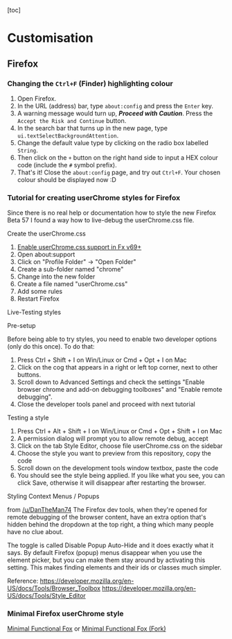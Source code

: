 [toc]

# Customisation

## Firefox

### Changing the `Ctrl+F` (Finder) highlighting colour

1. Open Firefox.
2. In the URL (address) bar, type `about:config` and press the `Enter` key.
3. A warning message would turn up, ***Proceed with Caution***. Press the `Accept the Risk and Continue` button. 
4. In the search bar that turns up in the new page, type `ui.textSelectBackgroundAttention`.
5. Change the default value type by clicking on the radio box labelled `String`. 
6. Then click on the `+` button on the right hand side to input a HEX colour code (include the `#` symbol prefix).
7. That's it! Close the `about:config` page, and try out `Ctrl+F`. Your chosen colour should be displayed now :D

### Tutorial for creating userChrome styles for Firefox

Since there is no real help or documentation how to style the new Firefox  Beta 57 I found a way how to live-debug the userChrome.css file.

Create the userChrome.css

1. [Enable userChrome.css support in Fx v69+](https://www.reddit.com/r/FirefoxCSS/comments/brmi8v/psa_firefox_v69_users_will_have_to_set_a_pref_to/)
2. Open about:support
3. Click on "Profile Folder" -> "Open Folder"
4. Create a sub-folder named "chrome"
5. Change into the new folder
6. Create a file named "userChrome.css"
7. Add some rules
8. Restart Firefox

Live-Testing styles

Pre-setup

Before being able to try styles, you need to enable two developer options (only do this once). To do that:

1. Press Ctrl + Shift + I on Win/Linux or Cmd + Opt + I on Mac
2. Click on the cog that appears in a right or left top corner, next to other buttons.
3. Scroll down to Advanced Settings and check the settings "Enable browser chrome and add-on debugging toolboxes" and "Enable remote debugging".
4. Close the developer tools panel and proceed with next tutorial

Testing a style

1. Press Ctrl + Alt + Shift + I on Win/Linux or Cmd + Opt + Shift + I on Mac
2. A permission dialog will prompt you to allow remote debug, accept
3. Click on the tab Style Editor, choose file userChrome.css on the sidebar
4. Choose the style you want to preview from this repository, copy the code
5. Scroll down on the development tools window textbox, paste the code
6. You should see the style being applied. If you like what you see, you can  click Save, otherwise it will disappear after restarting the browser.

Styling Context Menus / Popups

from [/u/DanTheMan74](https://www.reddit.com/u/DanTheMan74/)
The Firefox dev tools, when they're opened for remote debugging of the  browser content, have an extra option that's hidden behind the dropdown  at the top right, a thing which many people have no clue about.

The toggle is called Disable Popup Auto-Hide and it does exactly what it  says. By default Firefox (popup) menus disappear when you use the  element picker, but you can make them stay around by activating this  setting. This makes finding elements and their ids or classes much  simpler.

Reference:
https://developer.mozilla.org/en-US/docs/Tools/Browser_Toolbox
https://developer.mozilla.org/en-US/docs/Tools/Style_Editor



### Minimal Firefox userChrome style

[Minimal Functional Fox](https://github.com/mut-ex/minimal-functional-fox) or [Minimal Functional Fox (Fork)](https://github.com/tatsuei/minimal-functional-fox)